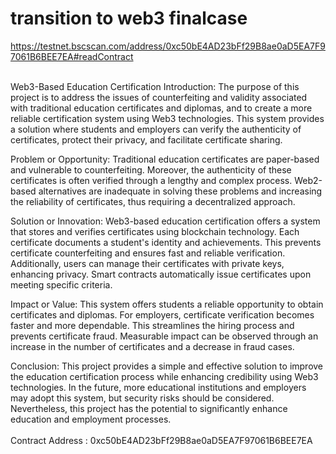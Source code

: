# transition to web3 finalcase

https://testnet.bscscan.com/address/0xc50bE4AD23bFf29B8ae0aD5EA7F97061B6BEE7EA#readContract <br /> <br />

Web3-Based Education Certification
Introduction: 
The purpose of this project is to address the issues of counterfeiting and validity associated with traditional education certificates and diplomas, and to create a more reliable certification system using Web3 technologies. This system provides a solution where students and employers can verify the authenticity of certificates, protect their privacy, and facilitate certificate sharing.

Problem or Opportunity:
Traditional education certificates are paper-based and vulnerable to counterfeiting. Moreover, the authenticity of these certificates is often verified through a lengthy and complex process. Web2-based alternatives are inadequate in solving these problems and increasing the reliability of certificates, thus requiring a decentralized approach.

Solution or Innovation:
Web3-based education certification offers a system that stores and verifies certificates using blockchain technology. Each certificate documents a student's identity and achievements. This prevents certificate counterfeiting and ensures fast and reliable verification. Additionally, users can manage their certificates with private keys, enhancing privacy. Smart contracts automatically issue certificates upon meeting specific criteria.

Impact or Value:
This system offers students a reliable opportunity to obtain certificates and diplomas. For employers, certificate verification becomes faster and more dependable. This streamlines the hiring process and prevents certificate fraud. Measurable impact can be observed through an increase in the number of certificates and a decrease in fraud cases.

Conclusion:
This project provides a simple and effective solution to improve the education certification process while enhancing credibility using Web3 technologies. In the future, more educational institutions and employers may adopt this system, but security risks should be considered. Nevertheless, this project has the potential to significantly enhance education and employment processes. <br /> <br />
Contract Address : 0xc50bE4AD23bFf29B8ae0aD5EA7F97061B6BEE7EA
